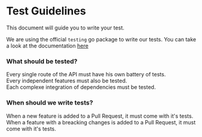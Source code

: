 # Test Guidelines

This document will guide you to write your test.

We are using the official `testing` go package to write our tests. You can take a look at the documentation [here](https://golang.org/pkg/testing/)

### What should be tested?  
Every single route of the API must have his own battery of tests.  
Every independent features must also be tested.  
Each complexe integration of dependencies must be tested.  

### When should we write tests?
When a new feature is added to a Pull Request, it must come with it's tests.  
When a feature with a breacking changes is added to a Pull Request, it must come with it's tests.
